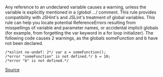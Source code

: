 Any reference to an undeclared variable causes a warning, unless the variable is explicitly mentioned in a /*global ...*/ comment. This rule provides compatibility with JSHint's and JSLint's treatment of global variables.
This rule can help you locate potential ReferenceErrors resulting from misspellings of variable and parameter names, or accidental implicit globals (for example, from forgetting the var keyword in a for loop initializer).
The following code causes 2 warnings, as the globals someFunction and b have not been declared.

```
/*eslint no-undef: 2*/ var a = someFunction();
/*error "someFunction" is not defined.*/ b = 10;
/*error "b" is not defined.*/
```

[Source](http://eslint.org/docs/rules/no-undef)
